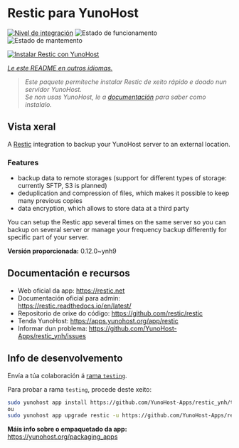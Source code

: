 <!--
NOTA: Este README foi creado automáticamente por <https://github.com/YunoHost/apps/tree/master/tools/readme_generator>
NON debe editarse manualmente.
-->

# Restic para YunoHost

[![Nivel de integración](https://dash.yunohost.org/integration/restic.svg)](https://ci-apps.yunohost.org/ci/apps/restic/) ![Estado de funcionamento](https://ci-apps.yunohost.org/ci/badges/restic.status.svg) ![Estado de mantemento](https://ci-apps.yunohost.org/ci/badges/restic.maintain.svg)

[![Instalar Restic con YunoHost](https://install-app.yunohost.org/install-with-yunohost.svg)](https://install-app.yunohost.org/?app=restic)

*[Le este README en outros idiomas.](./ALL_README.md)*

> *Este paquete permíteche instalar Restic de xeito rápido e doado nun servidor YunoHost.*  
> *Se non usas YunoHost, le a [documentación](https://yunohost.org/install) para saber como instalalo.*

## Vista xeral

A [Restic](https://restic.net/) integration to backup your YunoHost server to an external location.

### Features

- backup data to remote storages (support for different types of storage: currently SFTP, S3 is planned)
- deduplication and compression of files, which makes it possible to keep many previous copies
- data encryption, which allows to store data at a third party

You can setup the Restic app several times on the same server so you can backup on several server or manage your frequency backup differently for specific part of your server.


**Versión proporcionada:** 0.12.0~ynh9
## Documentación e recursos

- Web oficial da app: <https://restic.net>
- Documentación oficial para admin: <https://restic.readthedocs.io/en/latest/>
- Repositorio de orixe do código: <https://github.com/restic/restic>
- Tenda YunoHost: <https://apps.yunohost.org/app/restic>
- Informar dun problema: <https://github.com/YunoHost-Apps/restic_ynh/issues>

## Info de desenvolvemento

Envía a túa colaboración á [rama `testing`](https://github.com/YunoHost-Apps/restic_ynh/tree/testing).

Para probar a rama `testing`, procede deste xeito:

```bash
sudo yunohost app install https://github.com/YunoHost-Apps/restic_ynh/tree/testing --debug
ou
sudo yunohost app upgrade restic -u https://github.com/YunoHost-Apps/restic_ynh/tree/testing --debug
```

**Máis info sobre o empaquetado da app:** <https://yunohost.org/packaging_apps>
